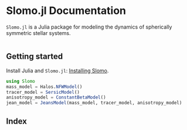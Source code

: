 # Slomo.jl Documentation

`Slomo.jl` is a Julia package for modeling the dynamics of spherically symmetric stellar systems.

```@contents
```

## Getting started

Install Julia and `Slomo.jl`: [Installing Slomo](@ref).

```julia
using Slomo
mass_model = Halos.NFWModel()
tracer_model = SersicModel()
anisotropy_model = ConstantBetaModel()
jean_model = JeansModel(mass_model, tracer_model, anisotropy_model)
```

## Index

```@index
```
